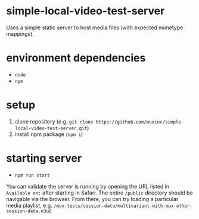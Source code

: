 # simple-local-video-test-server
Uses a simple static server to host media files (with expected mimetype mappings).

# environment dependencies

- `node`
- `npm`

# setup

1. clone repository (e.g. `git clone https://github.com/muxinc/simple-local-video-test-server.git`)
1. install npm package (`npm i`)

# starting server

- `npm run start`

You can validate the server is running by opening the URL listed in `Available on:` after starting in Safari. The entire `/public` directory should be navigable via the browser. From there, you can try loading a particular media playlist, e.g.
`/mux-tests/session-data/multivariant-with-mux-other-session-data.m3u8`